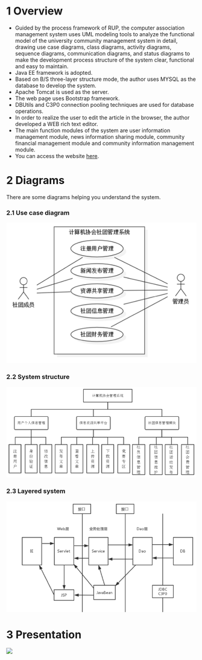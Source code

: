 # 1 Overview
- Guided by the process framework of RUP, the computer association management system uses UML modeling tools to analyze the functional model of the university community management system in detail, drawing use case diagrams, class diagrams, activity diagrams, sequence diagrams, communication diagrams, and status diagrams to make the development process structure of the system clear, functional and easy to maintain. 
-  Java EE framework is adopted.
-  Based on B/S three-layer structure mode, the author uses MYSQL as the database to develop the system. 
- Apache Tomcat is used as the server. 
- The web page uses Bootstrap framework.  
- DBUtils and C3P0 connection pooling techniques are used for database operations. 
- In order to realize the user to edit the article in the browser, the author developed a WEB rich text editor.
-  The main function modules of the system are user information management module, news information sharing module, community financial management module and community information management module. 
-  You can access the website [here](http://www.qyh-xx.top/ComputerAssociation).

# 2 Diagrams

There are some diagrams helping you understand the system.

### 2.1 Use case diagram
![](images/usecase.png)
### 2.2 System structure
![](images/systemstructure.png)
### 2.3 Layered system
![](images/layeredsystem.png)

# 3 Presentation
![](images/presentation.png)

